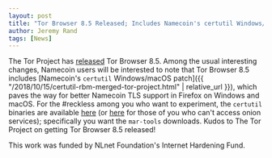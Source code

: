 ```yaml
---
layout: post
title: "Tor Browser 8.5 Released; Includes Namecoin's certutil Windows/macOS Patch"
author: Jeremy Rand
tags: [News]
---
```


The Tor Project has [released](https://blog.torproject.org/new-release-tor-browser-85) Tor Browser 8.5.  Among the usual interesting changes, Namecoin users will be interested to note that Tor Browser 8.5 includes [Namecoin's `certutil` Windows/macOS patch]({{ "/2018/10/15/certutil-rbm-merged-tor-project.html" | relative_url }}), which paves the way for better Namecoin TLS support in Firefox on Windows and macOS.  For the #reckless among you who want to experiment, the `certutil` binaries are available [here](http://rqef5a5mebgq46y5.onion/torbrowser/) (or [here](https://dist.torproject.org/torbrowser/) for those of you who can't access onion services); specifically you want the `mar-tools` downloads.  Kudos to The Tor Project on getting Tor Browser 8.5 released!

This work was funded by NLnet Foundation's Internet Hardening Fund.
